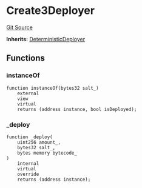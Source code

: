 # Create3Deployer
[Git Source](https://github.com/ContractLabs/foundry-bountykinds-contract/blob/67e6855d3beabdf242cc0b51d9e53b087a5235b9/src/oz-custom/internal/DeterministicDeployer.sol)

**Inherits:**
[DeterministicDeployer](/src/oz-custom/internal/DeterministicDeployer.sol/abstract.DeterministicDeployer.md)


## Functions
### instanceOf


```solidity
function instanceOf(bytes32 salt_)
    external
    view
    virtual
    returns (address instance, bool isDeployed);
```

### _deploy


```solidity
function _deploy(
    uint256 amount_,
    bytes32 salt_,
    bytes memory bytecode_
)
    internal
    virtual
    override
    returns (address instance);
```

